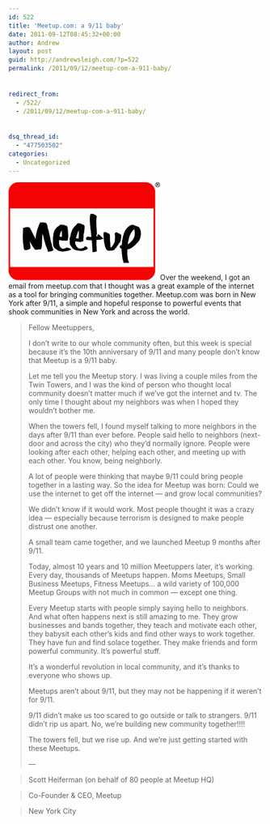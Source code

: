 ```yaml
---
id: 522
title: 'Meetup.com: a 9/11 baby'
date: 2011-09-12T08:45:32+00:00
author: Andrew
layout: post
guid: http://andrewsleigh.com/?p=522
permalink: /2011/09/12/meetup-com-a-911-baby/


redirect_from:
  - /522/
  - /2011/09/12/meetup-com-a-911-baby/


dsq_thread_id:
  - "477503502"
categories:
  - Uncategorized
---
```

<img class="alignright size-medium wp-image-523" title="meetup_logo" src="/assets/2011/09/meetup_logo-300x193.gif" alt=""     />Over the weekend, I got an email from meetup.com that I thought was a great example of the internet as a tool for bringing communities together. Meetup.com was born in New York after 9/11, a simple and hopeful response to powerful events that shook communities in New York and across the world.

<!--more-->

> Fellow Meetuppers,
> 
> I don&#8217;t write to our whole community often, but this week is special because it&#8217;s the 10th anniversary of 9/11 and many people don&#8217;t know that Meetup is a 9/11 baby.
> 
> Let me tell you the Meetup story. I was living a couple miles from the Twin Towers, and I was the kind of person who thought local community doesn&#8217;t matter much if we&#8217;ve got the internet and tv. The only time I thought about my neighbors was when I hoped they wouldn&#8217;t bother me.
> 
> When the towers fell, I found myself talking to more neighbors in the days after 9/11 than ever before. People said hello to neighbors (next-door and across the city) who they&#8217;d normally ignore. People were looking after each other, helping each other, and meeting up with each other. You know, being neighborly.
> 
> A lot of people were thinking that maybe 9/11 could bring people together in a lasting way. So the idea for Meetup was born: Could we use the internet to get off the internet &#8212; and grow local communities?
> 
> We didn&#8217;t know if it would work. Most people thought it was a crazy idea &#8212; especially because terrorism is designed to make people distrust one another.
> 
> A small team came together, and we launched Meetup 9 months after 9/11.
> 
> Today, almost 10 years and 10 million Meetuppers later, it&#8217;s working. Every day, thousands of Meetups happen. Moms Meetups, Small Business Meetups, Fitness Meetups&#8230; a wild variety of 100,000 Meetup Groups with not much in common &#8212; except one thing.
> 
> Every Meetup starts with people simply saying hello to neighbors. And what often happens next is still amazing to me. They grow businesses and bands together, they teach and motivate each other, they babysit each other&#8217;s kids and find other ways to work together. They have fun and find solace together. They make friends and form powerful community. It&#8217;s powerful stuff.
> 
> It&#8217;s a wonderful revolution in local community, and it&#8217;s thanks to everyone who shows up.
> 
> Meetups aren&#8217;t about 9/11, but they may not be happening if it weren&#8217;t for 9/11.
> 
> 9/11 didn&#8217;t make us too scared to go outside or talk to strangers. 9/11 didn&#8217;t rip us apart. No, we&#8217;re building new community together!!!!
> 
> The towers fell, but we rise up. And we&#8217;re just getting started with these Meetups.
> 
> &#8212;
  
> Scott Heiferman (on behalf of 80 people at Meetup HQ)
  
> Co-Founder & CEO, Meetup
  
> New York City